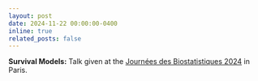 ```yaml
---
layout: post
date: 2024-11-22 00:00:00-0400
inline: true
related_posts: false
---
```


**Survival Models:**
Talk given at the [Journées des Biostatistiques 2024](https://jdb2024.sciencesconf.org/program?lang=fr) in Paris.